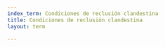 ```yaml
---
index_term: Condiciones de reclusión clandestina
title: Condiciones de reclusión clandestina
layout: term

---
```

